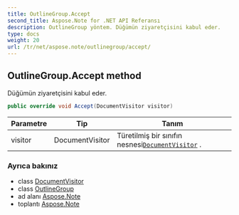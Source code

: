 ```yaml
---
title: OutlineGroup.Accept
second_title: Aspose.Note for .NET API Referansı
description: OutlineGroup yöntem. Düğümün ziyaretçisini kabul eder.
type: docs
weight: 20
url: /tr/net/aspose.note/outlinegroup/accept/
---
```

## OutlineGroup.Accept method

Düğümün ziyaretçisini kabul eder.

```csharp
public override void Accept(DocumentVisitor visitor)
```

| Parametre | Tip | Tanım |
| --- | --- | --- |
| visitor | DocumentVisitor | Türetilmiş bir sınıfın nesnesi[`DocumentVisitor`](../../documentvisitor/) . |

### Ayrıca bakınız

* class [DocumentVisitor](../../documentvisitor/)
* class [OutlineGroup](../)
* ad alanı [Aspose.Note](../../outlinegroup/)
* toplantı [Aspose.Note](../../../)


